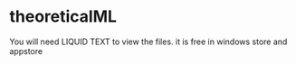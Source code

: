 # theoreticalML

You will need LIQUID TEXT to view the files. it is free in windows store and appstore
